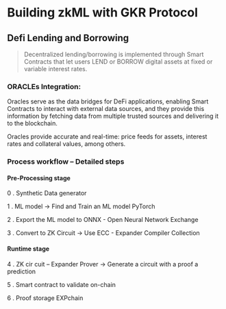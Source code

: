 # Building zkML with GKR Protocol

## Defi Lending and Borrowing

> Decentralized lending/borrowing is implemented through Smart Contracts that let users LEND or BORROW digital assets at fixed or variable interest rates.

### ORACLEs Integration:

Oracles serve as the data bridges for DeFi applications, enabling Smart Contracts to interact with external data sources, and they provide this information by fetching data from multiple trusted sources and delivering it to the blockchain.

Oracles provide accurate and real-time: price feeds for assets, interest rates and collateral values, among others.

### Process workflow – Detailed steps
#### Pre-Processing stage

0 . Synthetic Data generator

1 . ML model -> Find and Train an ML model PyTorch

2 . Export the ML model to ONNX - Open Neural Network Exchange

3 . Convert to ZK Circuit -> Use ECC - Expander Compiler Collection

#### Runtime stage

4 . ZK cir	cuit – Expander Prover -> Generate a circuit with a proof a prediction

5 . Smart contract to validate on-chain

6 . Proof storage EXPchain



